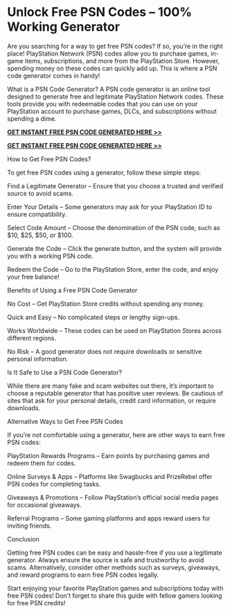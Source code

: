 # Unlock Free PSN Codes – 100% Working Generator

Are you searching for a way to get free PSN codes? If so, you’re in the right place! PlayStation Network (PSN) codes allow you to purchase games, in-game items, subscriptions, and more from the PlayStation Store. However, spending money on these codes can quickly add up. This is where a PSN code generator comes in handy!

What is a PSN Code Generator?
A PSN code generator is an online tool designed to generate free and legitimate PlayStation Network codes. These tools provide you with redeemable codes that you can use on your PlayStation account to purchase games, DLCs, and subscriptions without spending a dime.

[**GET INSTANT FREE PSN CODE GENERATED HERE >>**](https://generator.raj-solution.com/free-psn-codes)

[**GET INSTANT FREE PSN CODE GENERATED HERE >>**](https://generator.raj-solution.com/free-psn-codes)

How to Get Free PSN Codes?

To get free PSN codes using a generator, follow these simple steps:

Find a Legitimate Generator – Ensure that you choose a trusted and verified source to avoid scams.

Enter Your Details – Some generators may ask for your PlayStation ID to ensure compatibility.

Select Code Amount – Choose the denomination of the PSN code, such as $10, $25, $50, or $100.

Generate the Code – Click the generate button, and the system will provide you with a working PSN code.

Redeem the Code – Go to the PlayStation Store, enter the code, and enjoy your free balance!

Benefits of Using a Free PSN Code Generator

No Cost – Get PlayStation Store credits without spending any money.

Quick and Easy – No complicated steps or lengthy sign-ups.

Works Worldwide – These codes can be used on PlayStation Stores across different regions.

No Risk – A good generator does not require downloads or sensitive personal information.

Is It Safe to Use a PSN Code Generator?

While there are many fake and scam websites out there, it’s important to choose a reputable generator that has positive user reviews. Be cautious of sites that ask for your personal details, credit card information, or require downloads.

Alternative Ways to Get Free PSN Codes

If you’re not comfortable using a generator, here are other ways to earn free PSN codes:

PlayStation Rewards Programs – Earn points by purchasing games and redeem them for codes.

Online Surveys & Apps – Platforms like Swagbucks and PrizeRebel offer PSN codes for completing tasks.

Giveaways & Promotions – Follow PlayStation’s official social media pages for occasional giveaways.

Referral Programs – Some gaming platforms and apps reward users for inviting friends.

Conclusion

Getting free PSN codes can be easy and hassle-free if you use a legitimate generator. Always ensure the source is safe and trustworthy to avoid scams. Alternatively, consider other methods such as surveys, giveaways, and reward programs to earn free PSN codes legally.

Start enjoying your favorite PlayStation games and subscriptions today with free PSN codes! Don’t forget to share this guide with fellow gamers looking for free PSN credits!
